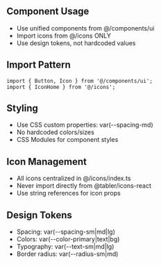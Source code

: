 ## Component Usage
- Use unified components from @/components/ui
- Import icons from @/icons ONLY
- Use design tokens, not hardcoded values

## Import Pattern
```tsx
import { Button, Icon } from '@/components/ui';
import { IconHome } from '@/icons';
```

## Styling
- Use CSS custom properties: var(--spacing-md)
- No hardcoded colors/sizes
- CSS Modules for component styles

## Icon Management
- All icons centralized in @/icons/index.ts
- Never import directly from @tabler/icons-react
- Use string references for icon props

## Design Tokens
- Spacing: var(--spacing-sm|md|lg)
- Colors: var(--color-primary|text|bg)
- Typography: var(--text-sm|md|lg)
- Border radius: var(--radius-sm|md)
